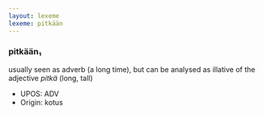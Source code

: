 ```yaml
---
layout: lexeme
lexeme: pitkään
---
```


###  pitkään₁

usually seen as adverb (a long time), but can be analysed as illative of the adjective *pitkä* (long, tall)
* UPOS:  ADV
* Origin:  kotus

